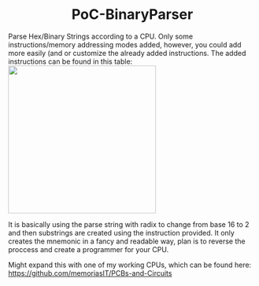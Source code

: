   <h1 align="center"> PoC-BinaryParser </h1>

Parse Hex/Binary Strings according to a CPU. 
Only some instructions/memory addressing modes added, however, you could add more easily (and or customize the already added instructions.
The added instructions can be found in this table:
<br>
<img height="300px" src="https://i.imgur.com/XkynGKA.png">

It is basically using the parse string with radix to change from base 16 to 2 and then substrings are created using the instruction provided. It only creates the mnemonic in a fancy and readable way, plan is to reverse the proccess and create a programmer for your CPU.

Might expand this with one of my working CPUs, which can be found here: https://github.com/memoriasIT/PCBs-and-Circuits
